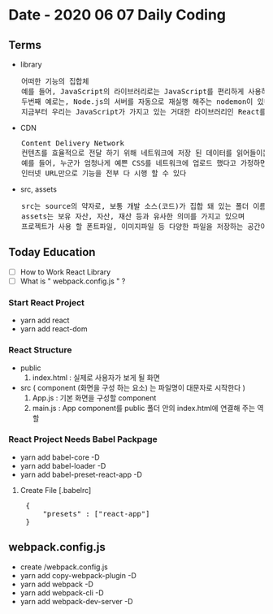 # Date - 2020 06 07 Daily Coding

## Terms

- library
<pre>
   어떠한 기능의 집합체
   예를 들어, JavaScript의 라이브러리로는 JavaScript를 편리하게 사용하게 도와주는 JQuery가 있다
   두번째 예로는, Node.js의 서버를 자동으로 재실행 해주는 nodemon이 있다
   지금부터 우리는 JavaScript가 가지고 있는 거대한 라이브러리인 React를 공부할 예정이다
</pre>

- CDN
<pre>
   Content Delivery Network
   컨텐츠를 효율적으로 전달 하기 위해 네트워크에 저장 된 데이터를 읽어들이는 방식
   예를 들어, 누군가 엄청나게 예쁜 CSS를 네트워크에 업로드 했다고 가정하면, 우리는 그 CSS 업로드에 대한
   인터넷 URL만으로 기능을 전부 다 시행 할 수 있다
</pre>

- src, assets
<pre>
   src는 source의 약자로, 보통 개발 소스(코드)가 집합 돼 있는 폴더 이름으로 사용한다
   assets는 보유 자산, 자산, 재산 등과 유사한 의미를 가지고 있으며 
   프로젝트가 사용 할 폰트파일, 이미지파일 등 다양한 파일을 저장하는 공간이다
</pre>

## Today Education

- [ ] How to Work React Library
- [ ] What is " webpack.config.js " ?

### Start React Project

- yarn add react
- yarn add react-dom

### React Structure

- public
  1. index.html : 실제로 사용자가 보게 될 화면
- src ( component (화면을 구성 하는 요소) 는 파일명이 대문자로 시작한다 )
  1. App.js : 기본 화면을 구성할 component
  2. main.js : App component를 public 폴더 안의 index.html에 연결해 주는 역할

### React Project Needs Babel Packpage

- yarn add babel-core -D
- yarn add babel-loader -D
- yarn add babel-preset-react-app -D

1. Create File [.babelrc]
<pre>
    {
        "presets" : ["react-app"]
    }
</pre>

## webpack.config.js

- create /webpack.config.js
- yarn add copy-webpack-plugin -D
- yarn add webpack -D
- yarn add webpack-cli -D
- yarn add webpack-dev-server -D
